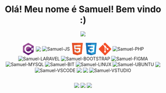 <div align="center">
<h1> Olá! Meu nome é Samuel! Bem vindo :)</h1>
</div>
<div align="center">
</div>
<div align="center">
<picture>
<source 
  srcset="https://github-readme-stats.vercel.app/api?username=SamuelMonstewe&show_icons=true&theme=synthwave"
  media="(prefers-color-scheme: dark)"
/>
<source
  srcset="https://github-readme-stats.vercel.app/api?username=SamuelMonstewe&show_icons=true"
  media="(prefers-color-scheme: light), (prefers-color-scheme: no-preference)"
/>
<img src="https://github-readme-stats.vercel.app/api?username=SamuelMonstewe&show_icons=true"/>
</picture>
</div>
<div style="display: inline_block" align="center"><br>
<img align="center" alt="Samuel-Csharp" height="40" width="40" src="https://raw.githubusercontent.com/devicons/devicon/master/icons/csharp/csharp-original.svg">
<img align="center" height="40" src="https://cdn.jsdelivr.net/gh/devicons/devicon@latest/icons/c/c-original.svg" />
<img align="center" alt="Samuel-JS" height="50" src="https://cdn.jsdelivr.net/gh/devicons/devicon@latest/icons/javascript/javascript-original.svg" />          
<img align="center" alt="Samuel-HTML" height="40" width="40" src="https://raw.githubusercontent.com/devicons/devicon/master/icons/html5/html5-original.svg">
<img align="center" alt="Samuel-CSS" height="40" width="40" src="https://raw.githubusercontent.com/devicons/devicon/master/icons/css3/css3-original.svg">
<img align="center" alt="Samuel-GIT" height="40" width="40" src="https://raw.githubusercontent.com/devicons/devicon/master/icons/git/git-original.svg">
<img align="center" alt="Samuel-PHP" height="60" src="https://cdn.jsdelivr.net/gh/devicons/devicon/icons/php/php-original.svg"/> 
<img align="center" alt="Samuel-LARAVEL" height="50" src="https://cdn.jsdelivr.net/gh/devicons/devicon@latest/icons/laravel/laravel-original.svg" />
<img align="center" alt="Samuel-BOOTSTRAP" height="45" src="https://cdn.jsdelivr.net/gh/devicons/devicon/icons/bootstrap/bootstrap-original.svg" />
<img align="center" alt="Samuel-FIGMA" height="40" src="https://cdn.jsdelivr.net/gh/devicons/devicon/icons/figma/figma-original.svg" />
<img align="center" alt="Samuel-MYSQL" height="80" src="https://cdn.jsdelivr.net/gh/devicons/devicon/icons/mysql/mysql-original-wordmark.svg" />
<img align="center" alt="Samuel-BIT" height="50" src="https://cdn.jsdelivr.net/gh/devicons/devicon/icons/bitbucket/bitbucket-original-wordmark.svg" />
<img align="center" alt="Samuel-LINUX" height="40" src="https://cdn.jsdelivr.net/gh/devicons/devicon/icons/linux/linux-original.svg" />
<img align="center" alt="Samuel-UBUNTU" height="50" src="https://cdn.jsdelivr.net/gh/devicons/devicon@latest/icons/ubuntu/ubuntu-original.svg" />
<img align="center" src="https://cdn.jsdelivr.net/gh/devicons/devicon@latest/icons/archlinux/archlinux-original-wordmark.svg" />
<img align="center" alt="Samuel-VSCODE"  height="50" src="https://cdn.jsdelivr.net/gh/devicons/devicon/icons/vscode/vscode-original.svg" />
<img align="center" height="50" src="https://cdn.jsdelivr.net/gh/devicons/devicon@latest/icons/neovim/neovim-original.svg" />
<img align="center" height="50" src="https://cdn.jsdelivr.net/gh/devicons/devicon@latest/icons/vim/vim-original.svg" />
<img align="center" alt="Samuel-VSTUDIO" height="50"  src="https://cdn.jsdelivr.net/gh/devicons/devicon/icons/visualstudio/visualstudio-plain.svg" />  
</div><br>

<div align="center">
 
  <a href="https://www.instagram.com/samuel_eliaaas/" target="_blank"><img src="https://img.shields.io/badge/-Instagram-%23E4405F?style=for-the-badge&logo=instagram&logoColor=white" target="_blank"></a>
  <a href="https://www.linkedin.com/in/samuelelias000/" target="_blank"><img src="https://img.shields.io/badge/-LinkedIn-%230077B5?style=for-the-badge&logo=linkedin&logoColor=white" target="_blank"></a> 
  <a href="mailto:samuelelias563@gmail.com"><img src="https://img.shields.io/badge/-Gmail-%23333?style=for-the-badge&logo=gmail&logoColor=white" target="_blank"></a>
</div>

